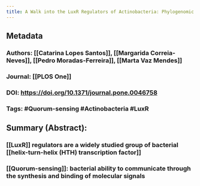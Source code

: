 ```yaml
---
title: A Walk into the LuxR Regulators of Actinobacteria: Phylogenomic Distribution and Functional Diversity
---
```


## Metadata
### Authors: [[Catarina Lopes Santos]], [[Margarida Correia-Neves]], [[Pedro Moradas-Ferreira]], [[Marta Vaz Mendes]]

### Journal: [[PLOS One]]

### DOI: https://doi.org/10.1371/journal.pone.0046758

### Tags: #Quorum-sensing #Actinobacteria #LuxR

## Summary (Abstract):
### [[LuxR]] regulators are a widely studied group of bacterial [[helix-turn-helix (HTH) transcription factor]]

### [[Quorum-sensing]]: bacterial ability to communicate through the synthesis and binding of molecular signals

### 
